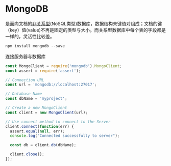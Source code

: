 # MongoDB

是面向文档的<u>非关系型</u>(NoSQL类型)数据库，数据结构未键值对组成；文档的键（key）值(value)不再是固定的类型与大小。而关系型数据库中每个表的字段都是一样的，灵活性比较差。

```javascript
npm install mongodb --save
```

连接服务器与数据库

```javascript
const MongoClient = require('mongodb').MongoClient;
const assert = require('assert');

// Connection URL
const url = 'mongodb://localhost:27017';

// Database Name
const dbName = 'myproject';

// Create a new MongoClient
const client = new MongoClient(url);

// Use connect method to connect to the Server
client.connect(function(err) {
  assert.equal(null, err);
  console.log("Connected successfully to server");

  const db = client.db(dbName);

  client.close();
});

```

